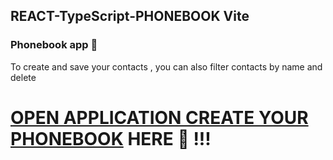 ## REACT-TypeScript-PHONEBOOK Vite

### Phonebook app 📱
To create and save your contacts , you can also filter contacts by name and delete

# [OPEN APPLICATION CREATE YOUR PHONEBOOK](https://maxoverking.github.io/vite-react-ts/) HERE  :eyes:  !!! 
